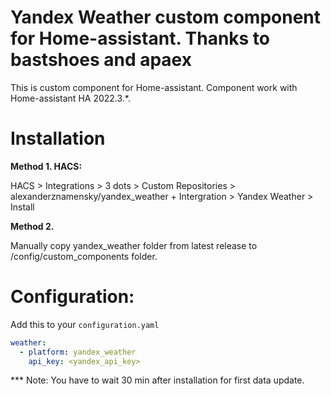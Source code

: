 # Yandex Weather custom component for Home-assistant. Thanks to bastshoes and apaex
This is custom component for Home-assistant. 
Component work with Home-assistant HA 2022.3.*.

# Installation

**Method 1. HACS:**

HACS > Integrations > 3 dots > Custom Repositories > alexanderznamensky/yandex_weather + Intergration > Yandex Weather > Install

**Method 2.**

Manually copy yandex_weather folder from latest release to /config/custom_components folder.

# Configuration:

Add this to your `configuration.yaml`

```yaml
weather:
  - platform: yandex_weather
    api_key: <yandex_api_key>    
```

*** Note: You have to wait 30 min after installation for first data update.
